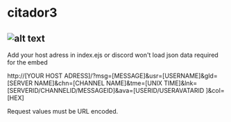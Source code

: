 # citador3


![alt text](https://i.imgur.com/arvg81O.png)
--

Add your host adress in index.ejs or discord won't load json data required for the embed


http://[YOUR HOST ADRESS]/?msg=[MESSAGE]&usr=[USERNAME]&gld=[SERVER NAME]&chn=[CHANNEL NAME]&tme=[UNIX TIME]&lnk=[SERVERID/CHANNELID/MESSAGEID]&ava=[USERID/USERAVATARID ]&col=[HEX]

Request values must be URL encoded.
